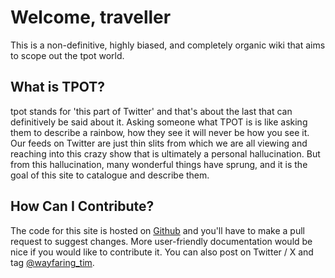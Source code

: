 # Welcome, traveller

This is a non-definitive, highly biased, and completely organic wiki that aims to scope out the tpot world.

## What is TPOT?

tpot stands for 'this part of Twitter' and that's about the last that can definitively be said about it. Asking someone what TPOT is is like asking them to describe a rainbow, how they see it will never be how you see it. Our feeds on Twitter are just thin slits from which we are all viewing and reaching into this crazy show that is ultimately a personal hallucination. But from this hallucination, many wonderful things have sprung, and it is the goal of this site to catalogue and describe them.

## How Can I Contribute?

The code for this site is hosted on [Github](https://github.com/timothyylim/tpot-wiki) and you'll have to make a pull request to suggest changes. More user-friendly documentation would be nice if you would like to contribute it. You can also post on Twitter / X and tag [@wayfaring_tim](https://twitter.com/wayfaring_tim).